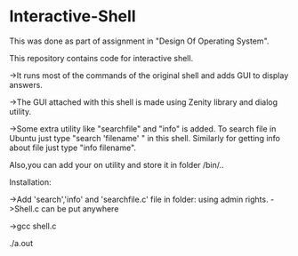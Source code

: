 # Interactive-Shell
This was done as part of assignment in "Design Of Operating System".

This repository contains code for interactive shell.

->It runs most of the commands of the original shell and adds GUI to display answers.

->The GUI attached with this shell is made using Zenity library and dialog utility.

->Some extra utility like "searchfile"  and "info" is added.
To search file in Ubuntu just type "search 'filename' " in this shell.
Similarly for getting info about file just type "info filename".

Also,you can add your on utility and store it in folder /bin/..


Installation:

->Add 'search','info'  and 'searchfile.c' file in folder:
using admin rights.
->Shell.c can be put anywhere

->gcc shell.c

./a.out





